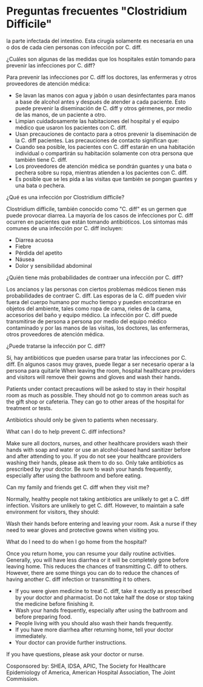 # Preguntas frecuentes "Clostridium Difficile"

la parte infectada del intestino. Esta cirugía solamente es necesaria en una o dos de cada cien personas con infección por C. diff.

¿Cuáles son algunas de las medidas que los hospitales están tomando para prevenir las infecciones por C. diff?

Para prevenir las infecciones por C. diff los doctores, las enfermeras y otros proveedores de atención médica:

- Se lavan las manos con agua y jabón o usan desinfectantes para manos a base de alcohol antes y después de atender a cada paciente. Esto puede prevenir la diseminación de C. diff y otros gérmenes, por medio de las manos, de un paciente a otro.
- Limpian cuidadosamente las habitaciones del hospital y el equipo médico que usaron los pacientes con C. diff.
- Usan precauciones de contacto para a otros prevenir la diseminación de la C. diff pacientes. Las precauciones de contacto significan que:
- Cuando sea posible, los pacientes con C. diff estarán en una habitación individual o compartirán su habitación solamente con otra persona que también tiene C. diff.
- Los proveedores de atención médica se pondrán guantes y una bata o pechera sobre su ropa, mientras atienden a los pacientes con C. diff.
- Es posible que se les pida a las visitas que también se pongan guantes y una bata o pechera.

¿Qué es una infección por Clostridium difficile?

Clostridium difficile, también conocido como "C. diff" es un germen que puede provocar diarrea. La mayoría de los casos de infecciones por C. diff ocurren en pacientes que están tomando antibióticos. Los síntomas más comunes de una infección por C. diff incluyen:

- Diarrea acuosa
- Fiebre
- Pérdida del apetito
- Náusea
- Dolor y sensibilidad abdominal

¿Quién tiene más probabilidades de contraer una infección por C. diff?

Los ancianos y las personas con ciertos problemas médicos tienen más probabilidades de contraer C. diff. Las esporas de la C. diff pueden vivir fuera del cuerpo humano por mucho tiempo y pueden encontrarse en objetos del ambiente, tales como ropa de cama, rieles de la cama, accesorios del baño y equipo médico. La infección por C. diff puede transmitirse de persona a persona por medio del equipo médico contaminado y por las manos de las visitas, los doctores, las enfermeras, otros proveedores de atención médica.

¿Puede tratarse la infección por C. diff?

Sí, hay antibióticos que pueden usarse para tratar las infecciones por C. diff. En algunos casos muy graves, puede llegar a ser necesario operar a la persona para quitarle
When leaving the room, hospital healthcare providers and visitors will remove their gowns and gloves and wash their hands.

Patients under contact precautions will be asked to stay in their hospital room as much as possible. They should not go to common areas such as the gift shop or cafeteria. They can go to other areas of the hospital for treatment or tests.

Antibiotics should only be given to patients when necessary.

What can I do to help prevent C. diff infections?

Make sure all doctors, nurses, and other healthcare providers wash their hands with soap and water or use an alcohol-based hand sanitizer before and after attending to you.
If you do not see your healthcare providers washing their hands, please ask them to do so.
Only take antibiotics as prescribed by your doctor.
Be sure to wash your hands frequently, especially after using the bathroom and before eating.

Can my family and friends get C. diff when they visit me?

Normally, healthy people not taking antibiotics are unlikely to get a C. diff infection. Visitors are unlikely to get C. diff. However, to maintain a safe environment for visitors, they should:

Wash their hands before entering and leaving your room.
Ask a nurse if they need to wear gloves and protective gowns when visiting you.

What do I need to do when I go home from the hospital?

Once you return home, you can resume your daily routine activities. Generally, you will have less diarrhea or it will be completely gone before leaving home. This reduces the chances of transmitting C. diff to others. However, there are some things you can do to reduce the chances of having another C. diff infection or transmitting it to others.

- If you were given medicine to treat C. diff, take it exactly as prescribed by your doctor and pharmacist. Do not take half the dose or stop taking the medicine before finishing it.
- Wash your hands frequently, especially after using the bathroom and before preparing food.
- People living with you should also wash their hands frequently.
- If you have more diarrhea after returning home, tell your doctor immediately.
- Your doctor can provide further instructions.

If you have questions, please ask your doctor or nurse.

Cosponsored by: SHEA, IDSA, APIC, The Society for Healthcare Epidemiology of America, American Hospital Association, The Joint Commission.
